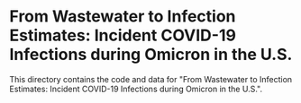 # From Wastewater to Infection Estimates: Incident COVID-19 Infections during Omicron in the U.S.

This directory contains the code and data for 
"From Wastewater to Infection Estimates: Incident COVID-19 Infections during Omicron in the U.S.".
